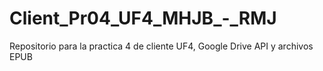 # Client_Pr04_UF4_MHJB_-_RMJ
Repositorio para la practica 4 de cliente UF4, Google Drive API y archivos EPUB
